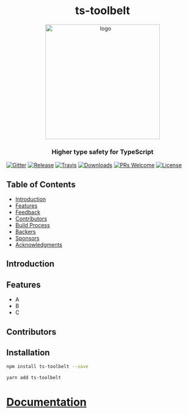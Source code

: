 <h1 align="center">ts-toolbelt</h1>
<p align="center">
  <a href="https://gitpoint.co/">
    <img alt="logo" title="ts-toolbelt" src="https://raw.githubusercontent.com/pirix-gh/ts-toolbelt/master/.github/logo.png" width="300">
  </a>
</p>

<h3 align="center">
  Higher type safety for TypeScript
</h3>
<p align="center">

[![Gitter](https://img.shields.io/gitter/room/ts-toolbelt/community.svg)](https://gitter.im/ts-toolbelt/community?utm_source=share-link&utm_medium=link&utm_campaign=share-link)
[![Release](https://img.shields.io/npm/v/ts-toolbelt.svg)](https://www.npmjs.com/package/ts-toolbelt)
[![Travis](https://img.shields.io/travis/pirix-gh/ts-toolbelt.svg)](https://travis-ci.org/pirix-gh/ts-toolbelt)
[![Downloads](https://img.shields.io/npm/dm/ts-toolbelt.svg)]()
[![PRs Welcome](https://img.shields.io/badge/PRs-welcome-brightgreen.svg)](http://makeapullrequest.com)
[![License](https://img.shields.io/npm/l/ts-toolbelt.svg)]()

</p>

## Table of Contents

- [Introduction](#introduction)
- [Features](#features)
- [Feedback](#feedback)
- [Contributors](#contributors)
- [Build Process](#build-process)
- [Backers](#backers-)
- [Sponsors](#sponsors-)
- [Acknowledgments](#acknowledgments)

## Introduction

## Features

* A
* B
* C

## Contributors


## Installation  
```sh  
npm install ts-toolbelt --save
```  

```sh  
yarn add ts-toolbelt
```  

# [Documentation](https://pirix-gh.github.io/ts-toolbelt/)